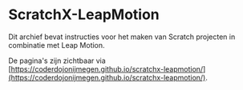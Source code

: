# ScratchX-LeapMotion
Dit archief bevat instructies voor het maken van Scratch projecten in combinatie met Leap Motion.

De pagina's zijn zichtbaar via [https://coderdojonijmegen.github.io/scratchx-leapmotion/](https://coderdojonijmegen.github.io/scratchx-leapmotion/).
